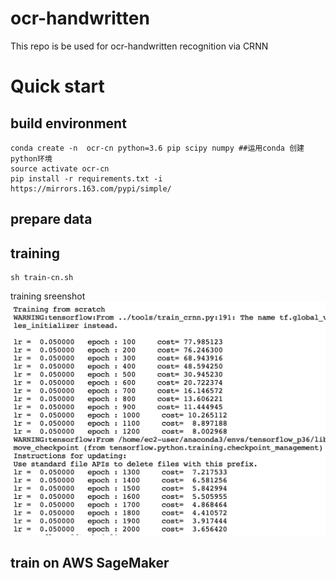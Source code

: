 # ocr-handwritten

This repo is be used for ocr-handwritten recognition via CRNN

# Quick start


## build environment

```shell script
conda create -n  ocr-cn python=3.6 pip scipy numpy ##运用conda 创建python环境
source activate ocr-cn
pip install -r requirements.txt -i https://mirrors.163.com/pypi/simple/
```

## prepare data


## training 

```shell script
sh train-cn.sh
```

training sreenshot
![train](./doc/train.png)

## train on AWS SageMaker